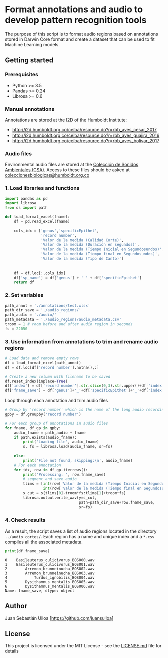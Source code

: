 # Format annotations and audio to develop pattern recognition tools

The purpose of this script is to format audio regions based on annotations stored in Darwin Core format and create a dataset that can be used to fit Machine Learning models.

## Getting started

### Prerequisites

- Python >= 3.5
- Pandas >= 0.24
- Librosa >= 0.6

### Manual annotations

Annotations are stored at the I2D of the Humboldt Institute:

- http://i2d.humboldt.org.co/ceiba/resource.do?r=rbb_aves_cesar_2017
- http://i2d.humboldt.org.co/ceiba/resource.do?r=rbb_aves_guajira_2016
- http://i2d.humboldt.org.co/ceiba/resource.do?r=rbb_aves_bolivar_2017

### Audio files

Environmental audio files are stored at the [Colección de Sonidos Ambientales (CSA)](http://www.humboldt.org.co/es/noticias/actualidad/item/152-coleccion-de-sonidos-ambientales). Access to these files should be asked at coleccionesbiologicas@humboldt.org.co

### 1. Load libraries and functions

```python
import pandas as pd
import librosa
from os import path

def load_format_excel(fname):
    df = pd.read_excel(fname)
    
    cols_idx = ['genus','specificEpithet',
                'record number',
                'Valor de la medida (Calidad Corte)',
                'Valor de la medida (Duración en segundos)',
                'Valor de la medida (Tiempo Inicial en Segundosundos)',
                'Valor de la medida (Tiempo final en Segundosundos)',
                'Valor de la medida (Tipo de Canto)']
    
    
    df = df.loc[:,cols_idx]
    df['sp_name'] = df['genus'] + ' ' + df['specificEpithet']
    return df
```

### 2. Set variables

```python
path_annot = './annotations/test.xlsx'
path_dir_save = './audio_regions/'
path_audio = './audio/'
path_metadata = './audio_regions/audio_metadata.csv'
troom = 1 # room before and after audio region in seconds
fs = 22050
```

### 3. Use information from annotations to trim and rename audio regions

```python
# Load data and remove empty rows
df = load_format_excel(path_annot)
df = df.loc[df['record number'].notna(),:]

# Create a new column with filename to be saved
df.reset_index(inplace=True)
df['index'] = df['record number'].str.slice(0,3).str.upper()+df['index'].apply(lambda x: str(x).zfill(3))
df['fname_save'] = df['genus']+'_'+df['specificEpithet']+'_'+df['index']+'.wav'
```
Loop through each annotation and trim audio files

```python
# Group by 'record number' which is the name of the long audio recording
gpby = df.groupby('record number')

# For each group of annotations in audio files
for fname, df_gp in gpby:
    audio_fname = path_audio + fname
    if path.exists(audio_fname):
        print('Loading file', audio_fname)
        s, fs = librosa.load(audio_fname, sr=fs)
        
    else:
        print('File not found, skipping:\n', audio_fname)
    # For each annotation
    for idx, row in df_gp.iterrows():
        print('Processing: ', row.fname_save)
        # segment and save audio
        tlims = [int(row['Valor de la medida (Tiempo Inicial en Segundosundos)']*fs), 
                 int(row['Valor de la medida (Tiempo final en Segundosundos)']*fs)]
        s_cut = s[tlims[0]-troom*fs:tlims[1]+troom*fs]
        librosa.output.write_wav(y=s_cut,
                                 path=path_dir_save+row.fname_save,
                                 sr=fs)
```

### 4. Check results

As a result, the script saves a list of audio regions located in the directory `../audio_cortes/`. Each region has a name and unique index and a `*.csv` compiles all the associated metadata.


```python
print(df.fname_save)
```

    0    Basileuterus_culicivorus_BOS000.wav
    1    Basileuterus_culicivorus_BOS001.wav
    2        Arremon_brunneinucha_BOS002.wav
    3        Arremon_brunneinucha_BOS003.wav
    4            Turdus_ignobilis_BOS004.wav
    5        Dysithamnus_mentalis_BOS005.wav
    6        Dysithamnus_mentalis_BOS006.wav
    Name: fname_save, dtype: object

## Author

Juan Sebastián Ulloa [https://github.com/juansulloa]

## License

This project is licensed under the MIT License - see the [LICENSE.md](LICENSE.md) file for details